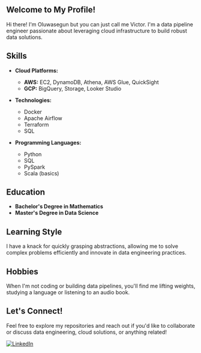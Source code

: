 

## Welcome to My Profile!

Hi there! I'm Oluwasegun but you can just call me Victor. I'm a data pipeline engineer passionate about leveraging cloud infrastructure to build robust data solutions.

## Skills

- **Cloud Platforms:**
  - **AWS:** EC2, DynamoDB, Athena, AWS Glue, QuickSight
  - **GCP:** BigQuery, Storage, Looker Studio

- **Technologies:**
  - Docker
  - Apache Airflow
  - Terraform
  - SQL

- **Programming Languages:**
  - Python
  - SQL
  - PySpark
  - Scala (basics)

## Education

- **Bachelor's Degree in Mathematics**
- **Master's Degree in Data Science**

## Learning Style

I have a knack for quickly grasping abstractions, allowing me to solve complex problems efficiently and innovate in data engineering practices.

## Hobbies

When I'm not coding or building data pipelines, you'll find me lifting weights, studying a language or listening to an audio book. 

## Let's Connect!

Feel free to explore my repositories and reach out if you'd like to collaborate or discuss data engineering, cloud solutions, or anything related!

[![LinkedIn](https://img.shields.io/badge/LinkedIn-Profile-blue?logo=linkedin&style=flat-square)](https://www.linkedin.com/in/segun-ajet)
